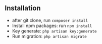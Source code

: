 ## Installation

- after git clone, run `composer install`
- Install npm packages: run `npm install`
- Key generate: `php artisan key:generate`
- Run migration: `php artisan migrate`
